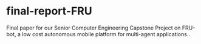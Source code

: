 # final-report-FRU
Final paper for our Senior Computer Engineering Capstone Project on FRU-bot, a low cost autonomous mobile platform for multi-agent applications..

